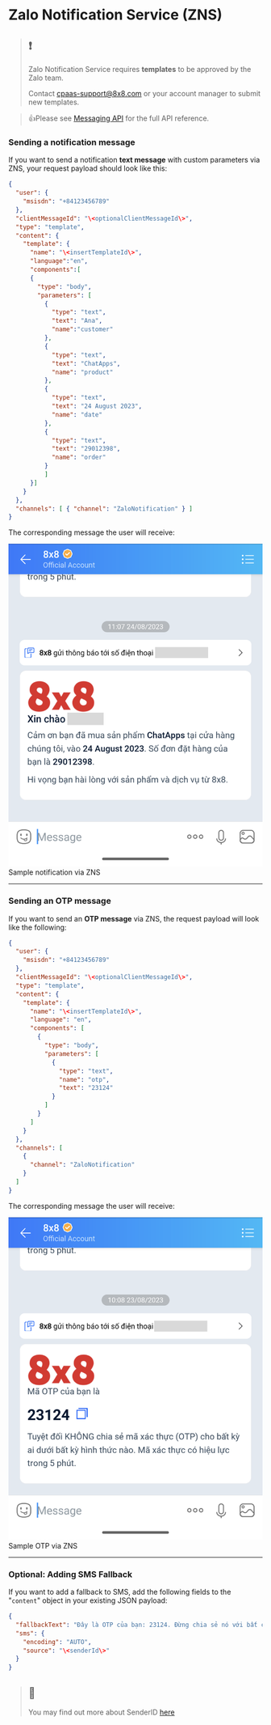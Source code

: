 # Zalo Notification Service (ZNS)

> ❗️
> --
> 
> Zalo Notification Service requires **templates** to be approved by the Zalo team.  
> 
> Contact [cpaas-support@8x8.com](mailto:cpaas-support@8x8.com) or your account manager to submit new templates.
> 
> 

> 👍Please see [Messaging API](/connect/reference/send-message) for the full API reference.
> 
> 

### Sending a notification message

If you want to send a notification  **text message** with custom parameters via ZNS, your request payload should look like this:

```json
{
  "user": {
    "msisdn": "+84123456789"
  },
  "clientMessageId": "\<optionalClientMessageId\>",
  "type": "template",
  "content": {
    "template": {
      "name": "\<insertTemplateId\>",
      "language":"en",
      "components":[
      {
        "type": "body",
        "parameters": [
          {
            "type": "text",
            "text": "Ana",
            "name":"customer"
          },
          {
            "type": "text",
            "text": "ChatApps",
            "name": "product"
          },
          {
            "type": "text",
            "text": "24 August 2023",
            "name": "date"
          },
          {
            "type": "text",
            "text": "29012398",
            "name": "order"
          }
          ]
      }]
    }
  },
  "channels": [ { "channel": "ZaloNotification" } ]
}

```

The corresponding message the user will receive:

![Sample notification via ZNS](../images/cf97cc9-Text_ZNS.png)Sample notification via ZNS

---

### Sending an OTP message

If you want to send an **OTP message** via ZNS, the request payload will look like the following:

```json
{
  "user": {
    "msisdn": "+84123456789"
  },
  "clientMessageId": "\<optionalClientMessageId\>",
  "type": "template",
  "content": {
    "template": {
      "name": "\<insertTemplateId\>",
      "language": "en",
      "components": [
        {
          "type": "body",
          "parameters": [
            {
              "type": "text",
              "name": "otp",
              "text": "23124"
            }
          ]
        }
      ]
    }
  },
  "channels": [
    {
      "channel": "ZaloNotification"
    }
  ]
}

```

The corresponding message the user will receive:

![Sample OTP via ZNS](../images/26f7c2e-OTP_ZNS.png)Sample OTP via ZNS

---

### Optional: Adding SMS Fallback

If you want to add a fallback to SMS, add the following fields to the "`content`" object in your existing JSON payload:

```json
{
  "fallbackText": "Đây là OTP của bạn: 23124. Đừng chia sẻ nó với bất cứ ai.",
  "sms": {
    "encoding": "AUTO",
    "source": "\<senderId\>"
  }
}

```

> 📘
> -
> 
> You may find out more about SenderID [here](/connect/docs/getting-started#1-source-sms-senderid)
> 
>
